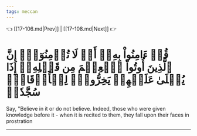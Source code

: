 ```yaml
---
tags: meccan
---
```


👈 [[17-106.md|Prev]] | [[17-108.md|Next]] 👉

# قُلۡ ءَامِنُواْ بِهِۦٓ أَوۡ لَا تُؤۡمِنُوٓاْۚ إِنَّ ٱلَّذِينَ أُوتُواْ ٱلۡعِلۡمَ مِن قَبۡلِهِۦٓ إِذَا يُتۡلَىٰ عَلَيۡهِمۡ يَخِرُّونَۤ لِلۡأَذۡقَانِۤ سُجَّدٗاۤ

Say, "Believe in it or do not believe. Indeed, those who were given knowledge before it - when it is recited to them, they fall upon their faces in prostration

---

